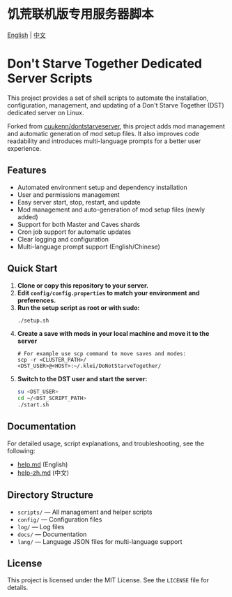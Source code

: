 # 饥荒联机版专用服务器脚本

[English](README.md) | [中文](docs/README-zh.md)

# Don't Starve Together Dedicated Server Scripts

This project provides a set of shell scripts to automate the installation, configuration, management, and updating of a Don't Starve Together (DST) dedicated server on Linux.

Forked from [cuukenn/dontstarveserver](https://github.com/cuukenn/dontstarveserver), this project adds mod management and automatic generation of mod setup files. It also improves code readability and introduces multi-language prompts for a better user experience.

## Features

- Automated environment setup and dependency installation
- User and permissions management
- Easy server start, stop, restart, and update
- Mod management and auto-generation of mod setup files (newly added)
- Support for both Master and Caves shards
- Cron job support for automatic updates
- Clear logging and configuration
- Multi-language prompt support (English/Chinese)

## Quick Start

1. **Clone or copy this repository to your server.**
2. **Edit `config/config.properties` to match your environment and preferences.**
3. **Run the setup script as root or with sudo:**
	```bash
	./setup.sh
	```
4. **Create a save with mods in your local machine and move it to the server**
	 ```
	 # For example use scp command to move saves and modes:
	 scp -r <CLUSTER_PATH>/ <DST_USER>@<HOST>:~/.klei/DoNotStarveTogether/
	 ```
5. **Switch to the DST user and start the server:**
	```bash
	su <DST_USER>
	cd ~/<DST_SCRIPT_PATH>
	./start.sh
	```

## Documentation

For detailed usage, script explanations, and troubleshooting, see the following:
- [help.md](docs/help.md) (English)
- [help-zh.md](docs/help-zh.md) (中文)

## Directory Structure

- `scripts/` — All management and helper scripts
- `config/` — Configuration files
- `log/` — Log files
- `docs/` — Documentation
- `lang/` — Language JSON files for multi-language support

## License

This project is licensed under the MIT License. See the `LICENSE` file for details.


